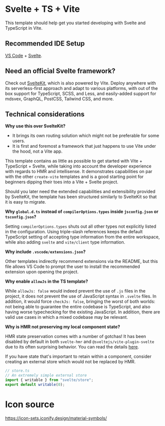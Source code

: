 # Svelte + TS + Vite

This template should help get you started developing with Svelte and TypeScript
in Vite.

## Recommended IDE Setup

[VS Code](https://code.visualstudio.com/) +
[Svelte](https://marketplace.visualstudio.com/items?itemName=svelte.svelte-vscode).

## Need an official Svelte framework?

Check out [SvelteKit](https://github.com/sveltejs/kit#readme), which is also
powered by Vite. Deploy anywhere with its serverless-first approach and adapt to
various platforms, with out of the box support for TypeScript, SCSS, and Less,
and easily-added support for mdsvex, GraphQL, PostCSS, Tailwind CSS, and more.

## Technical considerations

**Why use this over SvelteKit?**

- It brings its own routing solution which might not be preferable for some
  users.
- It is first and foremost a framework that just happens to use Vite under the
  hood, not a Vite app.

This template contains as little as possible to get started with Vite +
TypeScript + Svelte, while taking into account the developer experience with
regards to HMR and intellisense. It demonstrates capabilities on par with the
other `create-vite` templates and is a good starting point for beginners dipping
their toes into a Vite + Svelte project.

Should you later need the extended capabilities and extensibility provided by
SvelteKit, the template has been structured similarly to SvelteKit so that it is
easy to migrate.

**Why `global.d.ts` instead of `compilerOptions.types` inside `jsconfig.json` or
`tsconfig.json`?**

Setting `compilerOptions.types` shuts out all other types not explicitly listed
in the configuration. Using triple-slash references keeps the default TypeScript
setting of accepting type information from the entire workspace, while also
adding `svelte` and `vite/client` type information.

**Why include `.vscode/extensions.json`?**

Other templates indirectly recommend extensions via the README, but this file
allows VS Code to prompt the user to install the recommended extension upon
opening the project.

**Why enable `allowJs` in the TS template?**

While `allowJs: false` would indeed prevent the use of `.js` files in the
project, it does not prevent the use of JavaScript syntax in `.svelte` files. In
addition, it would force `checkJs: false`, bringing the worst of both worlds:
not being able to guarantee the entire codebase is TypeScript, and also having
worse typechecking for the existing JavaScript. In addition, there are valid use
cases in which a mixed codebase may be relevant.

**Why is HMR not preserving my local component state?**

HMR state preservation comes with a number of gotchas! It has been disabled by
default in both `svelte-hmr` and `@sveltejs/vite-plugin-svelte` due to its often
surprising behavior. You can read the details
[here](https://github.com/rixo/svelte-hmr#svelte-hmr).

If you have state that's important to retain within a component, consider
creating an external store which would not be replaced by HMR.

```ts
// store.ts
// An extremely simple external store
import { writable } from "svelte/store";
export default writable(0);
```

# Icon source

https://icon-sets.iconify.design/material-symbols/
